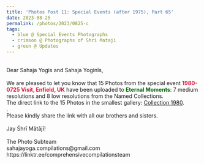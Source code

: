 ```yaml
---
title: 'Photos Post 11: Special Events (after 1975), Part 65'
date: 2023-08-25
permalink: /photos/2023/0825-c
tags:
  - blue @ Special Events Photographs
  - crimson @ Photographs of Shri Mataji
  - green @ Updates
---
```


<p>
<br>
Dear Sahaja Yogis and Sahaja Yoginīs,<br>
<br>
We are pleased to let you know that 15 Photos from the special event <font color="Crimson"><b>1980-0725 Visit, Enfield, UK</b></font> have been uploaded to <font color="DarkGreen"><b>Eternal Moments</b></font>: 7 medium resolutions and 8 low resolutions from the Named Collections.<br>
The direct link to the 15 Photos in the smallest gallery: <a href="https://eternalmoments.smugmug.com/Collections/John-Watkinson-Collection/1980/"> Collection 1980</a>.<br>.<br>
Please kindly share the link with all our brothers and sisters.<br>
<br>
Jay Śhrī Mātājī!<br>
<br>
The Photo Subteam<br>
sahajayoga.compilations@gmail.com<br>
https://linktr.ee/comprehensivecompilationsteam<br>
</p>